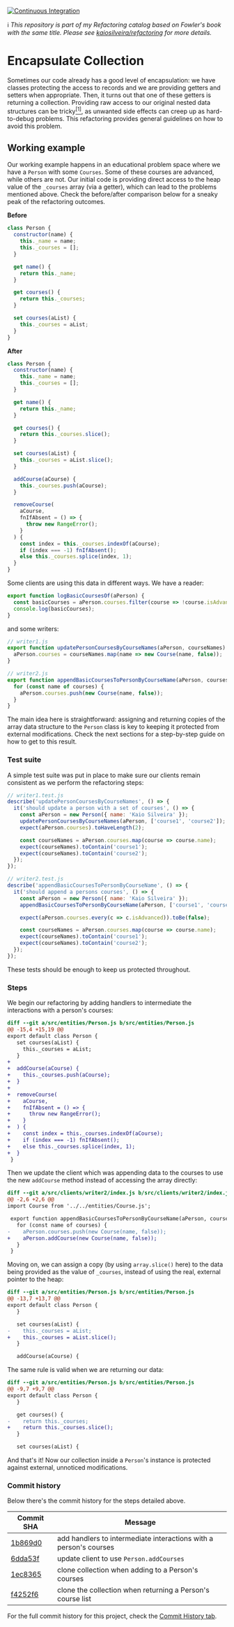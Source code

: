 [![Continuous Integration](https://github.com/kaiosilveira/encapsulate-collection-refactoring/actions/workflows/ci.yml/badge.svg)](https://github.com/kaiosilveira/encapsulate-collection-refactoring/actions/workflows/ci.yml)

ℹ️ _This repository is part of my Refactoring catalog based on Fowler's book with the same title. Please see [kaiosilveira/refactoring](https://github.com/kaiosilveira/refactoring) for more details._

# Encapsulate Collection

Sometimes our code already has a good level of encapsulation: we have classes protecting the access to records and we are providing getters and setters when appropriate. Then, it turns out that one of these getters is returning a collection. Providing raw access to our original nested data structures can be tricky[<sup>[1]</sup>](https://github.com/kaiosilveira/encapsulate-variable-refactoring/tree/099d816c773ebb72232cb1f0744e32bfbf300628#example-2-complex-objects), as unwanted side effects can creep up as hard-to-debug problems. This refactoring provides general guidelines on how to avoid this problem.

## Working example

Our working example happens in an educational problem space where we have a `Person` with some `Courses`. Some of these courses are advanced, while others are not. Our initial code is providing direct access to the heap value of the `_courses` array (via a getter), which can lead to the problems mentioned above. Check the before/after comparison below for a sneaky peak of the refactoring outcomes.

**Before**

```javascript
class Person {
  constructor(name) {
    this._name = name;
    this._courses = [];
  }

  get name() {
    return this._name;
  }

  get courses() {
    return this._courses;
  }

  set courses(aList) {
    this._courses = aList;
  }
}
```

**After**

```javascript
class Person {
  constructor(name) {
    this._name = name;
    this._courses = [];
  }

  get name() {
    return this._name;
  }

  get courses() {
    return this._courses.slice();
  }

  set courses(aList) {
    this._courses = aList.slice();
  }

  addCourse(aCourse) {
    this._courses.push(aCourse);
  }

  removeCourse(
    aCourse,
    fnIfAbsent = () => {
      throw new RangeError();
    }
  ) {
    const index = this._courses.indexOf(aCourse);
    if (index === -1) fnIfAbsent();
    else this._courses.splice(index, 1);
  }
}
```

Some clients are using this data in different ways. We have a reader:

```javascript
export function logBasicCoursesOf(aPerson) {
  const basicCourses = aPerson.courses.filter(course => !course.isAdvanced);
  console.log(basicCourses);
}
```

and some writers:

```javascript
// writer1.js
export function updatePersonCoursesByCourseNames(aPerson, courseNames) {
  aPerson.courses = courseNames.map(name => new Course(name, false));
}

// writer2.js
export function appendBasicCoursesToPersonByCourseName(aPerson, courses) {
  for (const name of courses) {
    aPerson.courses.push(new Course(name, false));
  }
}
```

The main idea here is straightforward: assigning and returning copies of the array data structure to the `Person` class is key to keeping it protected from external modifications. Check the next sections for a step-by-step guide on how to get to this result.

### Test suite

A simple test suite was put in place to make sure our clients remain consistent as we perform the refactoring steps:

```javascript
// writer1.test.js
describe('updatePersonCoursesByCourseNames', () => {
  it('should update a person with a set of courses', () => {
    const aPerson = new Person({ name: 'Kaio Silveira' });
    updatePersonCoursesByCourseNames(aPerson, ['course1', 'course2']);
    expect(aPerson.courses).toHaveLength(2);

    const courseNames = aPerson.courses.map(course => course.name);
    expect(courseNames).toContain('course1');
    expect(courseNames).toContain('course2');
  });
});

// writer2.test.js
describe('appendBasicCoursesToPersonByCourseName', () => {
  it('should append a persons courses', () => {
    const aPerson = new Person({ name: 'Kaio Silveira' });
    appendBasicCoursesToPersonByCourseName(aPerson, ['course1', 'course2']);

    expect(aPerson.courses.every(c => c.isAdvanced)).toBe(false);

    const courseNames = aPerson.courses.map(course => course.name);
    expect(courseNames).toContain('course1');
    expect(courseNames).toContain('course2');
  });
});
```

These tests should be enough to keep us protected throughout.

### Steps

We begin our refactoring by adding handlers to intermediate the interactions with a person's courses:

```diff
diff --git a/src/entities/Person.js b/src/entities/Person.js
@@ -15,4 +15,19 @@
export default class Person {
   set courses(aList) {
     this._courses = aList;
   }
+
+  addCourse(aCourse) {
+    this._courses.push(aCourse);
+  }
+
+  removeCourse(
+    aCourse,
+    fnIfAbsent = () => {
+      throw new RangeError();
+    }
+  ) {
+    const index = this._courses.indexOf(aCourse);
+    if (index === -1) fnIfAbsent();
+    else this._courses.splice(index, 1);
+  }
 }

```

Then we update the client which was appending data to the courses to use the new `addCourse` method instead of accessing the array directly:

```diff
diff --git a/src/clients/writer2/index.js b/src/clients/writer2/index.js
@@ -2,6 +2,6 @@
import Course from '../../entities/Course.js';

 export function appendBasicCoursesToPersonByCourseName(aPerson, courses) {
   for (const name of courses) {
-    aPerson.courses.push(new Course(name, false));
+    aPerson.addCourse(new Course(name, false));
   }
 }
```

Moving on, we can assign a copy (by using `array.slice()` here) to the data being provided as the value of `_courses`, instead of using the real, external pointer to the heap:

```diff
diff --git a/src/entities/Person.js b/src/entities/Person.js
@@ -13,7 +13,7 @@
export default class Person {
   }

   set courses(aList) {
-    this._courses = aList;
+    this._courses = aList.slice();
   }

   addCourse(aCourse) {
```

The same rule is valid when we are returning our data:

```diff
diff --git a/src/entities/Person.js b/src/entities/Person.js
@@ -9,7 +9,7 @@
export default class Person {
   }

   get courses() {
-    return this._courses;
+    return this._courses.slice();
   }

   set courses(aList) {
```

And that's it! Now our collection inside a `Person`'s instance is protected against external, unnoticed modifications.

### Commit history

Below there's the commit history for the steps detailed above.

| Commit SHA                                                                                                                    | Message                                                           |
| ----------------------------------------------------------------------------------------------------------------------------- | ----------------------------------------------------------------- |
| [1b869d0](https://github.com/kaiosilveira/encapsulate-collection-refactoring/commit/1b869d0bd2c7f20cc88c523538e04a29271e6b94) | add handlers to intermediate interactions with a person's courses |
| [6dda53f](https://github.com/kaiosilveira/encapsulate-collection-refactoring/commit/6dda53ff29fd8a755778f6d17d3c310e898ff07f) | update client to use `Person.addCourses`                          |
| [1ec8365](https://github.com/kaiosilveira/encapsulate-collection-refactoring/commit/1ec836521e350572de7200853382250f2790608f) | clone collection when adding to a Person's courses                |
| [f4252f6](https://github.com/kaiosilveira/encapsulate-collection-refactoring/commit/f4252f68b2334ecf211ee50c96391d3d4dadea6c) | clone the collection when returning a Person's course list        |

For the full commit history for this project, check the [Commit History tab](https://github.com/kaiosilveira/encapsulate-collection-refactoring/commits/main).
